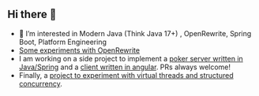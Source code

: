 ## Hi there 👋

- 👀 I’m interested in Modern Java (Think Java 17+) , OpenRewrite, Spring Boot, Platform Engineering
- [Some experiments with OpenRewrite](https://github.com/tkvangorder/rewrite-sandbox)
- I am working on a side project to implement a [poker server written in Java/Spring](https://github.com/tkvangorder/home-poker) and a [client written in angular](https://github.com/tkvangorder/angular-poker-client). PRs always welcome!
- Finally, a [project to experiment with virtual threads and structured concurrency](https://github.com/tkvangorder/virtual-threads).
<!--
**tkvangorder/tkvangorder** is a ✨ _special_ ✨ repository because its `README.md` (this file) appears on your GitHub profile.

-->
